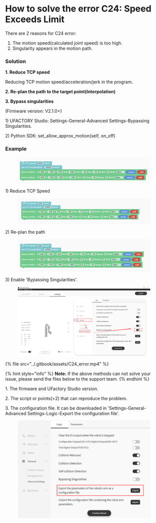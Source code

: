 # How to solve the error C24: Speed Exceeds Limit

There are 2 reasons for C24 error:

1. The motion speed(calculated joint speed) is too high.
2. Singularity appears in the motion path.

### **Solution**

**1. Reduce TCP speed**

Reducing TCP motion speed/acceleration/jerk in the program.

**2. Re-plan the path to the target point(Interpolation)**

**3. Bypass singularities**

(Firmware version: V2.1.0+)

1\) UFACTORY Studio: Settings-General-Advanced Settings-Bypassing Singularities.

2\) Python SDK: set\_allow\_approx\_motion(self, on\_off)

### **Example**

<figure><img src="../.gitbook/assets/image (1) (1) (1) (1) (1).png" alt=""><figcaption></figcaption></figure>

1\) Reduce TCP Speed

<figure><img src="../.gitbook/assets/image (3) (1).png" alt=""><figcaption></figcaption></figure>

2\) Re-plan the path

<figure><img src="../.gitbook/assets/image (4) (1).png" alt=""><figcaption></figcaption></figure>

3\) Enable 'Bypassing Singularities'.

<figure><img src="../.gitbook/assets/image (1) (1) (1) (1).png" alt=""><figcaption></figcaption></figure>

{% file src="../.gitbook/assets/C24_error.mp4" %}



{% hint style="info" %}
**Note:** If the above methods can not solve your issue, please send the files below to the support team.
{% endhint %}

1\. The firmware and UFactory Studio version.

2\. The script or points(>2) that can reproduce the problem.

3\. The configuration file. It can be downloaded in 'Settings-General-Advanced Settings-Logic-Export the configuration file'.

<figure><img src="../.gitbook/assets/image (1) (1) (1).png" alt=""><figcaption></figcaption></figure>
